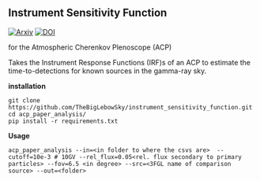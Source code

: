 Instrument Sensitivity Function
-------------------------------
[![Arxiv](https://img.shields.io/badge/astro--ph.HE-arXiv%3A1701.06048-B31B1B.svg)](https://arxiv.org/abs/1701.06048) [![DOI](https://img.shields.io/badge/doi-10.3847%2F1538--4357%2Faa5b97-blue.svg)](https://doi.org/10.3847/1538-4357/aa5b97) 

for the Atmospheric Cherenkov Plenoscope (ACP)


Takes the Instrument Response Functions (IRF)s of an ACP to estimate the time-to-detections for known sources in the gamma-ray sky.

__installation__

```
git clone https://github.com/TheBigLebowSky/instrument_sensitivity_function.git
cd acp_paper_analysis/
pip install -r requirements.txt
```

__Usage__

    acp_paper_analysis --in=<in folder to where the csvs are>  --cutoff=10e-3 # 10GV --rel_flux=0.05<rel. flux secondary to primary particles> --fov=6.5 <in degree> --src=<3FGL name of comparison source> --out=<folder>
